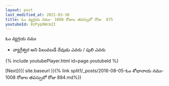 ```yaml
---
layout: post
last_modified_at: 2021-03-30
title: ఓం వ్యగ్రయ నమః- 1008 రోజుల తపస్సులో రోజు  875
youtubeId: 8zPypOWcm2I
---
```

 
 
 ఓం వ్యగ్రయ నమః  
 
 -  వ్యాగ్రేశ్వర అని పిలువబడే దేవుడు ఎవరు / పులి ఎవరు 
 
  
 
  
 
 
 
 
 
 


{% include youtubePlayer.html id=page.youtubeId %}
 
[Next]({{ site.baseurl }}{% link  split1/_posts/2016-08-05-ఓం శోభానాయ నమః- 1008 రోజుల తపస్సులో రోజు  884.md%})
 

